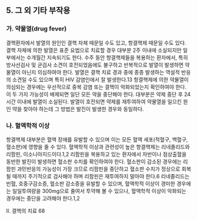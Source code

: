 ## 5. 그 외 기타 부작용
### 가. 약물열(drug fever)
결핵환자에서 발열의 원인인 결핵 자체 때문일 수도 있고, 항결핵제 때문일 수도 있다. 결핵 자체에 의한 발열은 표준 요법으로 치료할 경우 대부분 2주 이내에 소실되지만 일부에서는 수개월간 지속되기도 한다. 수주 동안 항결핵제들을 복용하는 환자에서, 특히 방사선검사 및 균검사 소견이 호전되었음에도 불구하고 반복적으로 발열이 발생하면 약물열이 아닌지 의심하여야 한다. 발열은 결핵 치료 경과 중에 종종 발생하는 역설적 반응의 소견일 수도 있으며 특히 HIV 감염인에서 잘 발생한다.13 항결핵제에 의한 약물열이 의심되는 경우에는 우선적으로 중복 감염 또는 결핵이 악화되었는지 확인하여야 한다. 이 두 가지 가능성이 배제되면 일단 모든 약을 중단해야 한다. 대부분은 약제 중단 후 24시간 이내에 발열이 소실된다. 발열이 호전되면 약제를 재투여하여 약물열을 일으킨 원인 약을 찾아야 하는데 그 방법은 발진이 발생한 경우와 동일하다.

### 나. 혈액학적 이상
항결핵제 대부분은 혈액 장애를 유발할 수 있으며 이는 모든 혈액 세포(적혈구, 백혈구, 혈소판)에 영향을 줄 수 있다. 혈액학적 이상과 관련성이 높은 항결핵제는 리네졸리드와 리팜핀, 이소니아지드이다.1,2 리팜핀을 복용하고 있는 환자에서 자반이나 점상출혈을 동반한 발진이 발생하면 혈소판 수치를 확인하여야 한다. 혈소판이 감소된 경우에는 리팜핀 과민반응의 가능성이 가장 크므로 리팜핀을 중단하고 혈소판 수치가 정상으로 회복될 때까지 주기적으로 검사해야 하며 리팜핀은 재투여하지 말아야 한다.6 리네졸리드는 빈혈, 호중구감소증, 혈소판 감소증을 유발할 수 있으며, 혈액학적 이상이 경미한 경우에는 일일투여량을 300mg으로 줄여서 투약해 볼 수 있으나, 혈액학적 이상이 악화되는 경우에는 중단을 고려해야 한다.1,2

II. 결핵의 치료 <PAGE>68